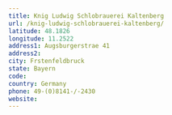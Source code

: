 ```yaml
---
title: Knig Ludwig Schlobrauerei Kaltenberg
url: /knig-ludwig-schlobrauerei-kaltenberg/
latitude: 48.1826
longitude: 11.2522
address1: Augsburgerstrae 41
address2: 
city: Frstenfeldbruck
state: Bayern
code: 
country: Germany
phone: 49-(0)8141-/-2430
website: 
---
```


